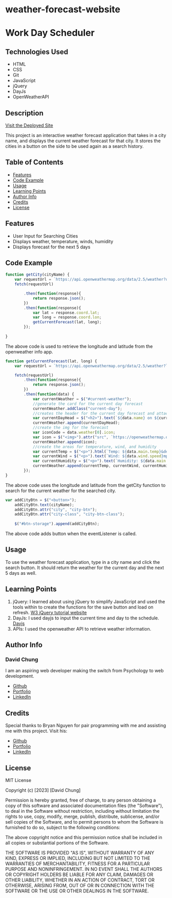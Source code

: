 # weather-forecast-website
# Work Day Scheduler

## Technologies Used
- HTML
- CSS
- Git
- JavaScript
- jQuery
- DayJs
- OpenWeatherAPI

## Description

[Visit the Deployed Site](https://dchung13.github.io/weather-forecast-website/)

This project is an interactive weather forecast application that takes in a city name, and displays the current weather forecast for that city. It stores the cities in a button on the side to be used again as a search history.

## Table of Contents 

* [Features](#features)
* [Code Example](#code-example)
* [Usage](#usage)
* [Learning Points](#learning-points)
* [Author Info](#author-info)
* [Credits](#credits)
* [License](#license)

## Features
- User Input for Searching Cities
- Displays weather, temperature, winds, humidity
- Displays forecast for the next 5 days

## Code Example


```js
function getCity(cityName) {
    var requestUrl = `https://api.openweathermap.org/data/2.5/weather?q=${cityName}&limit=1&appid=${API_KEY}`
    fetch(requestUrl)

        .then(function(response){
            return response.json();
        })
        .then(function(response){
            var lat = response.coord.lat;
            var long = response.coord.lon;
            getCurrentForecast(lat, long);
        });
        
}
```
The above code is used to retrieve the longitude and latitude from the openweather info app.


```js
function getCurrentForecast(lat, long) {
    var requestUrl = `https://api.openweathermap.org/data/2.5/weather?lat=${lat}&lon=${long}&units=imperial&appid=${API_KEY}`

    fetch(requestUrl)
        .then(function(response){
            return response.json();
        })
        .then(function(data) {
            var currentWeather = $("#current-weather");
            //generate the card for the current day forecast
            currentWeather.addClass("current-day");
            //creates the header for the current day forecast and attaches to the card
            var currentDayHead = $("<h2>").text(`${data.name} on ${currentDay.format("M/D/YYYY")}`);
            currentWeather.append(currentDayHead);
            //create the img for the forecast
            var iconCode = data.weather[0].icon;
            var icon = $("<img>").attr("src", `https://openweathermap.org/img/w/${iconCode}.png`);
            currentWeather.append(icon);
            //create the areas for temperature, wind, and humidity
            var currentTemp = $("<p>").html(`Temp: ${data.main.temp}&deg;F`);
            var currentWind = $("<p>").text(`Wind: ${data.wind.speed}mph`);
            var currentHumidity = $("<p>").text(`Humidity: ${data.main.humidity}%`);
            currentWeather.append(currentTemp, currentWind, currentHumidity);
        });
}

```
The above code uses the longitude and latitude from the getCity function to search for the current weather for the searched city.



```js
var addCityBtn = $("<button>");
    addCityBtn.text(cityName);
    addCityBtn.attr("city", "city-btn");
    addCityBtn.attr("city-class", "city-btn-class");
    
    $("#btn-storage").append(addCityBtn);

```
The above code adds button when the eventListener is called.


## Usage
To use the weather forecast application, type in a city name and click the search button. It should return the weather for the current day and the next 5 days as well.

## Learning Points 

1. jQuery: I learned about using jQuery to simplify JavaScript and used the tools within to create the functions for the save button and load on refresh. [W3 jQuery tutorial website](https://www.w3schools.com/jquery/)
2. DayJs: I used dayjs to input the current time and day to the schedule. [Dayjs](https://day.js.org/)
3. APIs: I used the openweather API to retrieve weather information.

## Author Info

### David Chung
I am an aspiring web developer making the switch from Psychology to web development.

* [Github](https://github.com/dchung13/)
* [Portfolio](https://dchung13.github.io/David-Chung-Portfolio/) 
* [LinkedIn](https://www.linkedin.com/in/david-chung-77141526b/)


## Credits

Special thanks to Bryan Nguyen for pair programming with me and assisting me with this project.
Visit his: 
* [Github](https://github.com/bryannguyen9/)
* [Portfolio](https://bryannguyen9.github.io/Bryan-Nguyen-Portfolio/)
* [LinkedIn](https://linkedin.com/in/bryannguyen9)


## License

MIT License

Copyright (c) [2023] [David Chung]

Permission is hereby granted, free of charge, to any person obtaining a copy
of this software and associated documentation files (the "Software"), to deal
in the Software without restriction, including without limitation the rights
to use, copy, modify, merge, publish, distribute, sublicense, and/or sell
copies of the Software, and to permit persons to whom the Software is
furnished to do so, subject to the following conditions:

The above copyright notice and this permission notice shall be included in all
copies or substantial portions of the Software.

THE SOFTWARE IS PROVIDED "AS IS", WITHOUT WARRANTY OF ANY KIND, EXPRESS OR
IMPLIED, INCLUDING BUT NOT LIMITED TO THE WARRANTIES OF MERCHANTABILITY,
FITNESS FOR A PARTICULAR PURPOSE AND NONINFRINGEMENT. IN NO EVENT SHALL THE
AUTHORS OR COPYRIGHT HOLDERS BE LIABLE FOR ANY CLAIM, DAMAGES OR OTHER
LIABILITY, WHETHER IN AN ACTION OF CONTRACT, TORT OR OTHERWISE, ARISING FROM,
OUT OF OR IN CONNECTION WITH THE SOFTWARE OR THE USE OR OTHER DEALINGS IN THE
SOFTWARE.


